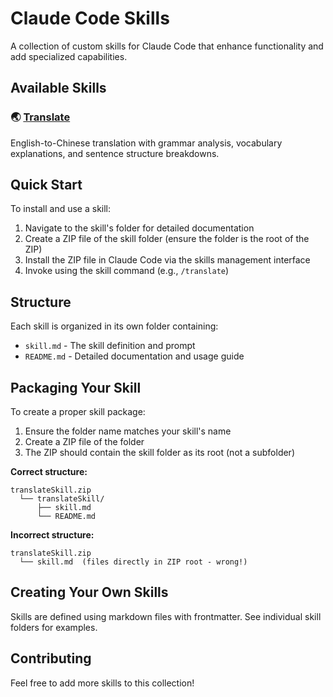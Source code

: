 # Claude Code Skills

A collection of custom skills for Claude Code that enhance functionality and add specialized capabilities.

## Available Skills

### 🌏 [Translate](./translateSkill/)
English-to-Chinese translation with grammar analysis, vocabulary explanations, and sentence structure breakdowns.

## Quick Start

To install and use a skill:
1. Navigate to the skill's folder for detailed documentation
2. Create a ZIP file of the skill folder (ensure the folder is the root of the ZIP)
3. Install the ZIP file in Claude Code via the skills management interface
4. Invoke using the skill command (e.g., `/translate`)

## Structure

Each skill is organized in its own folder containing:
- `skill.md` - The skill definition and prompt
- `README.md` - Detailed documentation and usage guide

## Packaging Your Skill

To create a proper skill package:

1. Ensure the folder name matches your skill's name
2. Create a ZIP file of the folder
3. The ZIP should contain the skill folder as its root (not a subfolder)

**Correct structure:**
```
translateSkill.zip
  └── translateSkill/
      ├── skill.md
      └── README.md
```

**Incorrect structure:**
```
translateSkill.zip
  └── skill.md  (files directly in ZIP root - wrong!)
```

## Creating Your Own Skills

Skills are defined using markdown files with frontmatter. See individual skill folders for examples.

## Contributing

Feel free to add more skills to this collection!

